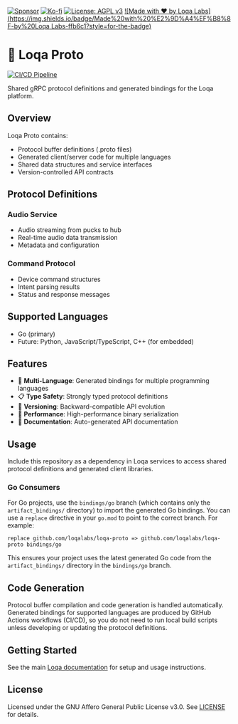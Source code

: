 [![Sponsor](https://img.shields.io/badge/Sponsor-Loqa-ff69b4?logo=githubsponsors&style=for-the-badge)](https://github.com/sponsors/annabarnes1138)
[![Ko-fi](https://img.shields.io/badge/Buy%20me%20a%20coffee-Ko--fi-FF5E5B?logo=ko-fi&logoColor=white&style=for-the-badge)](https://ko-fi.com/annabarnes)
[![License: AGPL v3](https://img.shields.io/badge/License-AGPL--3.0-blue?style=for-the-badge)](LICENSE)
[![Made with ❤️ by Loqa Labs](https://img.shields.io/badge/Made%20with%20%E2%9D%A4%EF%B8%8F-by%20Loqa Labs-ffb6c1?style=for-the-badge)](https://loqalabs.com)

# 📡 Loqa Proto

[![CI/CD Pipeline](https://github.com/loqalabs/loqa-proto/actions/workflows/ci.yml/badge.svg)](https://github.com/loqalabs/loqa-proto/actions/workflows/ci.yml)

Shared gRPC protocol definitions and generated bindings for the Loqa platform.

## Overview

Loqa Proto contains:
- Protocol buffer definitions (.proto files)
- Generated client/server code for multiple languages
- Shared data structures and service interfaces
- Version-controlled API contracts

## Protocol Definitions

### Audio Service
- Audio streaming from pucks to hub
- Real-time audio data transmission
- Metadata and configuration

### Command Protocol
- Device command structures
- Intent parsing results
- Status and response messages

## Supported Languages

- Go (primary)
- Future: Python, JavaScript/TypeScript, C++ (for embedded)

## Features

- 🔌 **Multi-Language**: Generated bindings for multiple programming languages
- 📋 **Type Safety**: Strongly typed protocol definitions
- 🔄 **Versioning**: Backward-compatible API evolution
- 🚀 **Performance**: High-performance binary serialization
- 📖 **Documentation**: Auto-generated API documentation

## Usage

Include this repository as a dependency in Loqa services to access shared protocol definitions and generated client libraries.

### Go Consumers

For Go projects, use the `bindings/go` branch (which contains only the `artifact_bindings/` directory) to import the generated Go bindings. You can use a `replace` directive in your `go.mod` to point to the correct branch. For example:

```
replace github.com/loqalabs/loqa-proto => github.com/loqalabs/loqa-proto bindings/go
```

This ensures your project uses the latest generated Go code from the `artifact_bindings/` directory in the `bindings/go` branch.

## Code Generation

Protocol buffer compilation and code generation is handled automatically. Generated bindings for supported languages are produced by GitHub Actions workflows (CI/CD), so you do not need to run local build scripts unless developing or updating the protocol definitions.

## Getting Started

See the main [Loqa documentation](https://github.com/loqalabs/loqa) for setup and usage instructions.

## License

Licensed under the GNU Affero General Public License v3.0. See [LICENSE](LICENSE) for details. 
 
 
 
 
 
 
 
 
 
 
 
